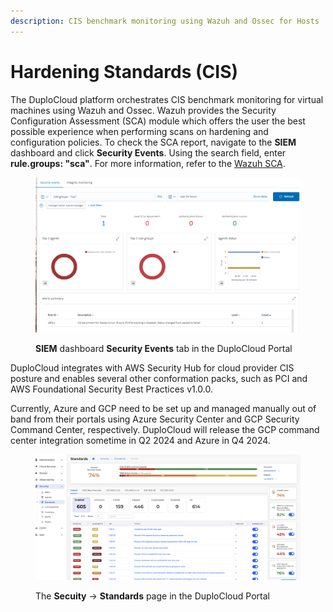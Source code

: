 ```yaml
---
description: CIS benchmark monitoring using Wazuh and Ossec for Hosts
---
```


# Hardening Standards (CIS)

The DuploCloud platform orchestrates CIS benchmark monitoring for virtual machines using Wazuh and Ossec. Wazuh provides the Security Configuration Assessment (SCA) module which offers the user the best possible experience when performing scans on hardening and configuration policies. To check the SCA report, navigate to the **SIEM** dashboard and click **Security Events**. Using the search field, enter **rule.groups: "sca"**. For more information, refer to the [Wazuh SCA](https://documentation.wazuh.com/3.12/user-manual/capabilities/sec-config-assessment/).

<figure><img src="../../.gitbook/assets/image (409).png" alt=""><figcaption><p><strong>SIEM</strong> dashboard <strong>Security Events</strong> tab in the DuploCloud Portal</p></figcaption></figure>

DuploCloud integrates with AWS Security Hub for cloud provider CIS posture and enables several other conformation packs, such as PCI and AWS Foundational Security Best Practices v1.0.0.&#x20;

Currently, Azure and GCP need to be set up and managed manually out of band from their portals using Azure Security Center and GCP Security Command Center, respectively. DuploCloud will release the GCP command center integration sometime in Q2 2024 and Azure in Q4 2024.

<figure><img src="../../.gitbook/assets/image (403).png" alt=""><figcaption><p>The <strong>Secuity</strong> -> <strong>Standards</strong> page in the DuploCloud Portal</p></figcaption></figure>

